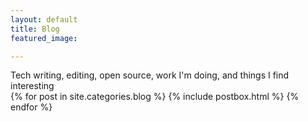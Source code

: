 ```yaml
---
layout: default
title: Blog
featured_image: 

---
```


<div class="featured-posts outer">
<div class="outer">
  <div class="post-feed-title inner">Tech writing, editing, open source, work I'm doing, and things I find interesting</div>
       <div class="post-feed inner-wide">
       {% for post in site.categories.blog %}
         {% include postbox.html %}
  {% endfor %}         
    </div>   
</div>
</div>
